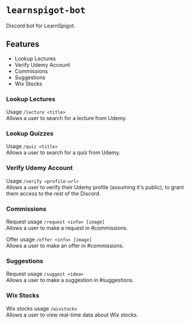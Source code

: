 # `learnspigot-bot`
Discord bot for LearnSpigot.

## Features
- Lookup Lectures
- Verify Udemy Account
- Commissions
- Suggestions
- Wix Stocks

### Lookup Lectures
Usage `/lecture <title>`<br>
Allows a user to search for a lecture from Udemy.

### Lookup Quizzes
Usage `/quiz <title>`<br>
Allows a user to search for a quiz from Udemy.

### Verify Udemy Account
Usage `/verify <profile-url>`<br>
Allows a user to verify their Udemy profile (assuming it's public), to grant them access to the rest of the Discord.

### Commissions
Request usage `/request <info> [image]`<br>
Allows a user to make a request in #commissions.

Offer usage `/offer <info> [image]`<br>
Allows a user to make an offer in #commissions.

### Suggestions
Request usage `/suggest <idea>`<br>
Allows a user to make a suggestion in #suggestions.

### Wix Stocks
Wix stocks usage `/wixstocks`<br>
Allows a user to view real-time data about Wix stocks.
